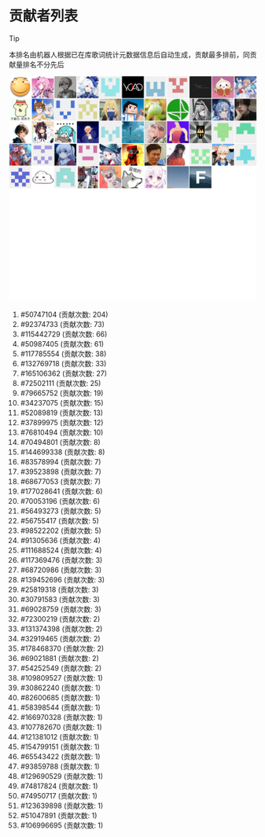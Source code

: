 # 贡献者列表

> [!TIP]
> 本排名由机器人根据已在库歌词统计元数据信息后自动生成，贡献最多排前，同贡献量排名不分先后

![贡献者头像画廊](./CONTRIBUTORS.svg)

1. #50747104 (贡献次数: 204)
2. #92374733 (贡献次数: 73)
3. #115442729 (贡献次数: 66)
4. #50987405 (贡献次数: 61)
5. #117785554 (贡献次数: 38)
6. #132769718 (贡献次数: 33)
7. #165106362 (贡献次数: 27)
8. #72502111 (贡献次数: 25)
9. #79665752 (贡献次数: 19)
10. #34237075 (贡献次数: 15)
11. #52089819 (贡献次数: 13)
12. #37899975 (贡献次数: 12)
13. #76810494 (贡献次数: 10)
14. #70494801 (贡献次数: 8)
15. #144699338 (贡献次数: 8)
16. #83578994 (贡献次数: 7)
17. #39523898 (贡献次数: 7)
18. #68677053 (贡献次数: 7)
19. #177028641 (贡献次数: 6)
20. #70053196 (贡献次数: 6)
21. #56493273 (贡献次数: 5)
22. #56755417 (贡献次数: 5)
23. #98522202 (贡献次数: 5)
24. #91305636 (贡献次数: 4)
25. #111688524 (贡献次数: 4)
26. #117369476 (贡献次数: 3)
27. #68720986 (贡献次数: 3)
28. #139452696 (贡献次数: 3)
29. #25819318 (贡献次数: 3)
30. #30791583 (贡献次数: 3)
31. #69028759 (贡献次数: 3)
32. #72300219 (贡献次数: 2)
33. #131374398 (贡献次数: 2)
34. #32919465 (贡献次数: 2)
35. #178468370 (贡献次数: 2)
36. #69021881 (贡献次数: 2)
37. #54252549 (贡献次数: 2)
38. #109809527 (贡献次数: 1)
39. #30862240 (贡献次数: 1)
40. #82600685 (贡献次数: 1)
41. #58398544 (贡献次数: 1)
42. #166970328 (贡献次数: 1)
43. #107782670 (贡献次数: 1)
44. #121381012 (贡献次数: 1)
45. #154799151 (贡献次数: 1)
46. #65543422 (贡献次数: 1)
47. #93859788 (贡献次数: 1)
48. #129690529 (贡献次数: 1)
49. #74817824 (贡献次数: 1)
50. #74950717 (贡献次数: 1)
51. #123639898 (贡献次数: 1)
52. #51047891 (贡献次数: 1)
53. #106996695 (贡献次数: 1)
